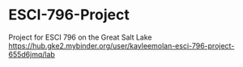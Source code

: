 # ESCI-796-Project
Project for ESCI 796 on the Great Salt Lake
https://hub.gke2.mybinder.org/user/kayleemolan-esci-796-project-655d6jmq/lab

